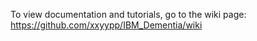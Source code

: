 To view documentation and tutorials, go to the wiki page:
https://github.com/xxyypp/IBM_Dementia/wiki
